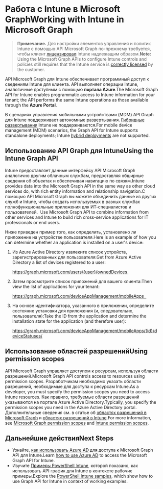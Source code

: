 # <a name="working-with-intune-in-microsoft-graph"></a><span data-ttu-id="65e6c-101">Работа с Intune в Microsoft Graph</span><span class="sxs-lookup"><span data-stu-id="65e6c-101">Working with Intune in Microsoft Graph</span></span>  

> <span data-ttu-id="65e6c-102">**Примечание.** Для настройки элементов управления и политик Intune с помощью API Microsoft Graph по-прежнему требуется, чтобы клиент [лицензировал](https://www.microsoft.com/en-us/cloud-platform/microsoft-intune-pricing) Intune надлежащим образом.</span><span class="sxs-lookup"><span data-stu-id="65e6c-102">**Note:** Using the Microsoft Graph APIs to configure Intune controls and policies still requires that the Intune service is [correctly licensed](https://www.microsoft.com/en-us/cloud-platform/microsoft-intune-pricing) by the customer.</span></span>

<span data-ttu-id="65e6c-103">API Microsoft Graph для Intune обеспечивает программный доступ к сведениям Intune для клиента. API выполняет операции Intune, аналогичные доступным с помощью **портала Azure**.</span><span class="sxs-lookup"><span data-stu-id="65e6c-103">The Microsoft Graph API for Intune enables programmatic access to Intune information for your tenant; the API performs the same Intune operations as those available through the **Azure Portal**.</span></span>  

<span data-ttu-id="65e6c-104">В сценариях управления мобильными устройствами (MDM) API Graph для Intune поддерживает автономные развертывания. [Гибридные развертывания](https://docs.microsoft.com/en-us/sccm/mdm/understand/choose-between-standalone-intune-and-hybrid-mobile-device-management) Intune не поддерживаются.</span><span class="sxs-lookup"><span data-stu-id="65e6c-104">For mobile device management (MDM) scenarios, the Graph API for Intune supports standalone deployments; Intune [hybrid deployments](https://docs.microsoft.com/en-us/sccm/mdm/understand/choose-between-standalone-intune-and-hybrid-mobile-device-management) are not supported.</span></span> 

## <a name="using-the-intune-graph-api"></a><span data-ttu-id="65e6c-105">Использование API Graph для Intune</span><span class="sxs-lookup"><span data-stu-id="65e6c-105">Using the Intune Graph API</span></span>

<span data-ttu-id="65e6c-106">Intune предоставляет данные интерфейсу API Microsoft Graph аналогично другим облачным службам, предоставляя обширные сведения об объектах и обеспечивая навигацию по связям.</span><span class="sxs-lookup"><span data-stu-id="65e6c-106">Intune provides data into the Microsoft Graph API in the same way as other cloud services do, with rich entity information and relationship navigation.</span></span><span data-ttu-id="65e6c-107">С помощью API Microsoft Graph вы можете объединить данные из других служб и Intune, чтобы создать используемых в разных службах полнофункциональные приложения для ИТ-специалистов и пользователей.</span><span class="sxs-lookup"><span data-stu-id="65e6c-107">  Use Microsoft Graph API to combine information from other services and Intune to build rich cross-service applications for IT professionals or end users.</span></span>     

<span data-ttu-id="65e6c-108">Ниже приведен пример того, как определить, установлено ли приложение на устройстве пользователя.</span><span class="sxs-lookup"><span data-stu-id="65e6c-108">Here is an example of how you can determine whether an application is installed on a user's device:</span></span> 

1. <span data-ttu-id="65e6c-109">Из Azure Active Directory извлеките список устройств, зарегистрированных для пользователя:</span><span class="sxs-lookup"><span data-stu-id="65e6c-109">Get from Azure Active Directory a list of devices registered to a user:</span></span> 

    https://graph.microsoft.com/users/{user}/ownedDevices 

2. <span data-ttu-id="65e6c-110">Затем просмотрите список приложений для вашего клиента:</span><span class="sxs-lookup"><span data-stu-id="65e6c-110">Then view the list of applications for your tenant:</span></span> 

    https://graph.microsoft.com/deviceAppManagement/mobileApps  

3. <span data-ttu-id="65e6c-111">На основе идентификатора, указанного в приложении, определите состояние установки для приложения (и, следовательно, пользователя):</span><span class="sxs-lookup"><span data-stu-id="65e6c-111">Take the ID from the application and determine the installation state for the application (and therefore user):</span></span>

    https://graph.microsoft.com/deviceAppManagement/mobileApps/{id}/deviceStatuses/


## <a name="using-permission-scopes"></a><span data-ttu-id="65e6c-112">Использование областей разрешений</span><span class="sxs-lookup"><span data-stu-id="65e6c-112">Using permission scopes</span></span>

<span data-ttu-id="65e6c-113">API Microsoft Graph управляет доступом к ресурсам, используя области разрешений.</span><span class="sxs-lookup"><span data-stu-id="65e6c-113">Microsoft Graph API controls access to resources using permission scopes.</span></span> <span data-ttu-id="65e6c-114">Разработчикам необходимо указать области разрешений, необходимые для доступа к ресурсам Intune.</span><span class="sxs-lookup"><span data-stu-id="65e6c-114">As a developer, you must specify the permission scopes you need to access Intune resources.</span></span> <span data-ttu-id="65e6c-115">Как правило, требуемые области разрешений указываются на портале Azure Active Directory.</span><span class="sxs-lookup"><span data-stu-id="65e6c-115">Typically, you specify the permission scopes you need in the Azure Active Directory portal.</span></span> <span data-ttu-id="65e6c-116">Дополнительные сведения см. в статье об [областях разрешений в Microsoft Graph](https://developer.microsoft.com/graph/docs/authorization/permission_scopes) и [областях разрешений в Intune](https://developer.microsoft.com/graph/docs/authorization/permission_scopes#permission-scopes-in-preview).</span><span class="sxs-lookup"><span data-stu-id="65e6c-116">For more information, see [Microsoft Graph permission scopes](https://developer.microsoft.com/graph/docs/authorization/permission_scopes) and [Intune permission scopes](https://developer.microsoft.com/graph/docs/authorization/permission_scopes#permission-scopes-in-preview).</span></span>

## <a name="next-steps"></a><span data-ttu-id="65e6c-117">Дальнейшие действия</span><span class="sxs-lookup"><span data-stu-id="65e6c-117">Next Steps</span></span>

- <span data-ttu-id="65e6c-118">Узнайте, [как использовать Azure AD](https://docs.microsoft.com/en-us/intune/intune-graph-apis) для доступа к Microsoft Graph API для Intune.</span><span class="sxs-lookup"><span data-stu-id="65e6c-118">Learn [how to use Azure AD](https://docs.microsoft.com/en-us/intune/intune-graph-apis) to access the Microsoft Graph API for Intune.</span></span>  
- <span data-ttu-id="65e6c-119">Изучите [Примеры PowerShell Intune](https://github.com/microsoftgraph/powershell-intune-samples), которой показано, как использовать API график для Intune в контексте рабочие примеры.</span><span class="sxs-lookup"><span data-stu-id="65e6c-119">Explore the [PowerShell Intune samples](https://github.com/microsoftgraph/powershell-intune-samples), which show how to use Graph API for Intune in context of working examples.</span></span>